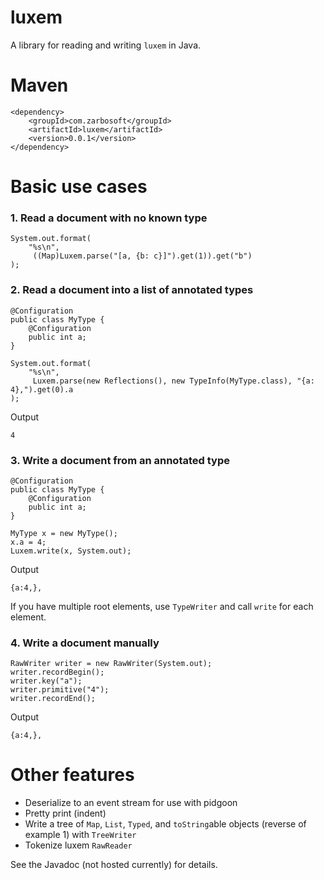 # luxem

A library for reading and writing `luxem` in Java.

# Maven

```
<dependency>
    <groupId>com.zarbosoft</groupId>
    <artifactId>luxem</artifactId>
    <version>0.0.1</version>
</dependency>
```

# Basic use cases

### 1. Read a document with no known type
```
System.out.format(
	"%s\n",
	 ((Map)Luxem.parse("[a, {b: c}]").get(1)).get("b")
);
```

### 2. Read a document into a list of annotated types
```
@Configuration
public class MyType {
	@Configuration
	public int a;
}

System.out.format(
	"%s\n",
	 Luxem.parse(new Reflections(), new TypeInfo(MyType.class), "{a: 4},").get(0).a
);
```

Output
```
4
```

### 3. Write a document from an annotated type
```
@Configuration
public class MyType {
	@Configuration
	public int a;
}

MyType x = new MyType();
x.a = 4;
Luxem.write(x, System.out);
```

Output
```
{a:4,},
```

If you have multiple root elements, use `TypeWriter` and call `write` for each element.

### 4. Write a document manually
```
RawWriter writer = new RawWriter(System.out);
writer.recordBegin();
writer.key("a");
writer.primitive("4");
writer.recordEnd();
```

Output
```
{a:4,},
```

# Other features

* Deserialize to an event stream for use with pidgoon
* Pretty print (indent)
* Write a tree of `Map`, `List`, `Typed`, and `toString`able objects (reverse of example 1) with `TreeWriter`
* Tokenize luxem `RawReader`

See the Javadoc (not hosted currently) for details.